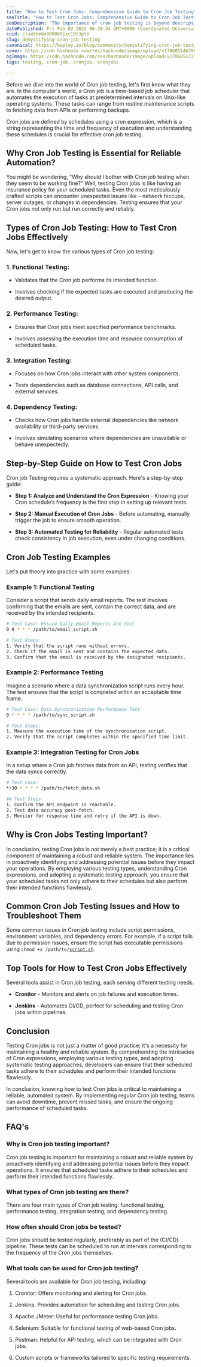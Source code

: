 ```yaml
---
title: "How to Test Cron Jobs: Comprehensive Guide to Cron Job Testing"
seoTitle: "How to Test Cron Jobs: Comprehensive Guide to Cron Job Testing"
seoDescription: "The importance of cron job testing is beyond description. Ensure your automated tasks run flawlessly with proper cron job testing procedures."
datePublished: Fri Feb 02 2024 06:30:34 GMT+0000 (Coordinated Universal Time)
cuid: cls49nmdv000009jzc19t3ple
slug: demystifying-cron-job-testing
canonical: https://keploy.io/blog/community/demystifying-cron-job-testing
cover: https://cdn.hashnode.com/res/hashnode/image/upload/v1706851467005/cacc13cd-b627-4964-91bb-40caa5923b45.png
ogImage: https://cdn.hashnode.com/res/hashnode/image/upload/v1706851727886/adbbc135-6126-4278-a388-0b9ae3f45536.png
tags: testing, cron-job, cronjob, cronjobs

---
```


Before we dive into the world of Cron job testing, let's first know what they are. In the computer's world, a Cron job is a time-based job scheduler that automates the execution of tasks at predetermined intervals on Unix-like operating systems. These tasks can range from routine maintenance scripts to fetching data from APIs or performing backups.

Cron jobs are defined by schedules using a cron expression, which is a string representing the time and frequency of execution and understanding these schedules is crucial for effective cron job testing.

## Why Cron Job Testing is Essential for Reliable Automation?

You might be wondering, "Why should I bother with Cron job testing when they seem to be working fine?" Well, testing Cron jobs is like having an insurance policy for your scheduled tasks. Even the most meticulously crafted scripts can encounter unexpected issues like – network hiccups, server outages, or changes in dependencies. Testing ensures that your Cron jobs not only run but run correctly and reliably.

## Types of Cron Job Testing: How to Test Cron Jobs Effectively

Now, let's get to know the various types of Cron job testing:

### 1\. **Functional Testing:**

* Validates that the Cron job performs its intended function.
    
* Involves checking if the expected tasks are executed and producing the desired output.
    

### 2\. **Performance Testing:**

* Ensures that Cron jobs meet specified performance benchmarks.
    
* Involves assessing the execution time and resource consumption of scheduled tasks.
    

### 3\. **Integration Testing:**

* Focuses on how Cron jobs interact with other system components.
    
* Tests dependencies such as database connections, API calls, and external services.
    

### 4\. **Dependency Testing:**

* Checks how Cron jobs handle external dependencies like network availability or third-party services.
    
* Involves simulating scenarios where dependencies are unavailable or behave unexpectedly.
    

## Step-by-Step Guide on How to Test Cron Jobs

Cron job Testing requires a systematic approach. Here's a step-by-step guide:

* **Step 1: Analyze and Understand the Cron Expression** - Knowing your Cron schedule’s frequency is the first step in setting up relevant tests.
    
* **Step 2: Manual Execution of Cron Jobs** - Before automating, manually trigger the job to ensure smooth operation.
    
* **Step 3: Automated Testing for Reliability** - Regular automated tests check consistency in job execution, even under changing conditions.
    

## Cron Job Testing Examples

Let's put theory into practice with some examples:

### Example 1: Functional Testing

Consider a script that sends daily email reports. The test involves confirming that the emails are sent, contain the correct data, and are received by the intended recipients.

```bash
# Test Case: Ensure Daily Email Reports Are Sent
0 0 * * * /path/to/email_script.sh

# Test Steps:
1. Verify that the script runs without errors.
2. Check if the email is sent and contains the expected data.
3. Confirm that the email is received by the designated recipients.
```

### Example 2: Performance Testing

Imagine a scenario where a data synchronization script runs every hour. The test ensures that the script is completed within an acceptable time frame.

```bash
# Test Case: Data Synchronization Performance Test
0 * * * * /path/to/sync_script.sh

# Test Steps:
1. Measure the execution time of the synchronization script.
2. Verify that the script completes within the specified time limit.
```

### Example 3: Integration Testing for Cron Jobs

In a setup where a Cron job fetches data from an API, testing verifies that the data syncs correctly.

```bash
# Test Case:
*/30 * * * * /path/to/fetch_data.sh

## Test Steps:
1. Confirm the API endpoint is reachable.
2. Test data accuracy post-fetch.
3. Monitor for response time and retry if the API is down.
```

## Why is Cron Jobs Testing Important?

In conclusion, testing Cron jobs is not merely a best practice; it is a critical component of maintaining a robust and reliable system. The importance lies in proactively identifying and addressing potential issues before they impact your operations. By employing various testing types, understanding Cron expressions, and adopting a systematic testing approach, you ensure that your scheduled tasks not only adhere to their schedules but also perform their intended functions flawlessly.

## Common Cron Job Testing Issues and How to Troubleshoot Them

Some common issues in Cron job testing include script permissions, environment variables, and dependency errors. For example, if a script fails due to permission issues, ensure the script has executable permissions using `chmod +x /path/to/`[`script.sh`](http://script.sh).

## Top Tools for How to Test Cron Jobs Effectively

Several tools assist in Cron job testing, each serving different testing needs.

* **Cronitor** - Monitors and alerts on job failures and execution times.
    
* **Jenkins** - Automates CI/CD, perfect for scheduling and testing Cron jobs within pipelines.
    

## **Conclusion**

Testing Cron jobs is not just a matter of good practice; it's a necessity for maintaining a healthy and reliable system. By comprehending the intricacies of Cron expressions, employing various testing types, and adopting systematic testing approaches, developers can ensure that their scheduled tasks adhere to their schedules and perform their intended functions flawlessly.

In conclusion, knowing how to test Cron jobs is critical to maintaining a reliable, automated system. By implementing regular Cron job testing, teams can avoid downtime, prevent missed tasks, and ensure the ongoing performance of scheduled tasks.

## FAQ's

### Why is Cron job testing important?

Cron job testing is important for maintaining a robust and reliable system by proactively identifying and addressing potential issues before they impact operations. It ensures that scheduled tasks adhere to their schedules and perform their intended functions flawlessly.

### What types of Cron job testing are there?

There are four main types of Cron job testing: functional testing, performance testing, integration testing, and dependency testing.

### How often should Cron jobs be tested?

Cron jobs should be tested regularly, preferably as part of the (CI/CD) pipeline. These tests can be scheduled to run at intervals corresponding to the frequency of the Cron jobs themselves.

### What tools can be used for Cron job testing?

Several tools are available for Cron job testing, including:

1. Cronitor: Offers monitoring and alerting for Cron jobs.
    
2. Jenkins: Provides automation for scheduling and testing Cron jobs.
    
3. Apache JMeter: Useful for performance testing Cron jobs.
    
4. Selenium: Suitable for functional testing of web-based Cron jobs.
    
5. Postman: Helpful for API testing, which can be integrated with Cron jobs.
    
6. Custom scripts or frameworks tailored to specific testing requirements.